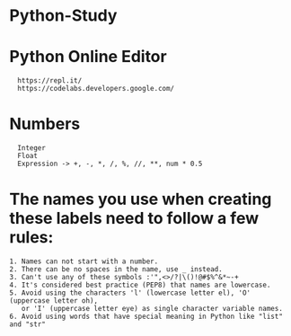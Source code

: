 # Python-Study
Python Online  Editor
======================
      https://repl.it/
      https://codelabs.developers.google.com/

Numbers
=======
      Integer
      Float
      Expression -> +, -, *, /, %, //, **, num * 0.5

The names you use when creating these labels need to follow a few rules:
=======================================================================                                                  
    1. Names can not start with a number.
    2. There can be no spaces in the name, use _ instead.
    3. Can't use any of these symbols :'",<>/?|\()!@#$%^&*~-+
    4. It's considered best practice (PEP8) that names are lowercase.
    5. Avoid using the characters 'l' (lowercase letter el), 'O' (uppercase letter oh), 
       or 'I' (uppercase letter eye) as single character variable names.
    6. Avoid using words that have special meaning in Python like "list" and "str"                                                                                                                                                                                                          

         
